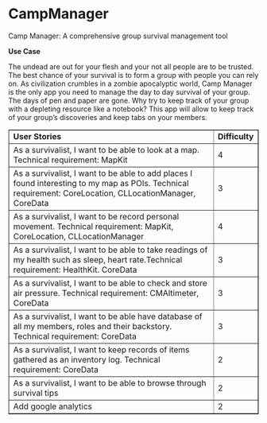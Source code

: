 # CampManager

Camp Manager: A comprehensive group survival management tool

**Use Case**

The undead are out for your flesh and your not all people are to be trusted. The best chance of your survival is to form a group with people you can rely on. As civilization crumbles in a zombie apocalyptic world, Camp Manager is the only app you need to manage the day to day survival of your group.  The days of pen and paper are gone. Why try to keep track of your group with a depleting resource like a notebook?  This app will allow to keep track of your group’s discoveries and keep tabs on your members.




<table border="1" style="width:100%">
  <tr>
    <td><b> User Stories </b></td>
    <td><b> Difficulty </b> </td> 
  </tr>
 <tr>
    <td>As a survivalist, I want to be able to look at a map. Technical requirement: MapKit</td>
    <td>4</td> 
  </tr>
 <tr>
    <td>As a survivalist, I want to be able to add places I found interesting to my map as POIs. Technical requirement: CoreLocation, CLLocationManager, CoreData </td>
    <td>3</td> 
  </tr>
 <tr>
    <td>As a survivalist, I want to be record personal movement. Technical requirement: MapKit, CoreLocation, CLLocationManager</td>
    <td>4</td> 
  </tr>
 <tr>
    <td>As a survivalist, I want to be able to take readings of my health such as sleep, heart rate.Technical requirement: HealthKit. CoreData</td>
    <td>3</td> 
  </tr>
 <tr>
    <td>As a survivalist, I want to be able to check and store air pressure. Technical requirement: CMAltimeter, CoreData</td>
    <td>3</td> 
  </tr>
 <tr>
    <td>As a survivalist, I want to be able have database of all my members, roles and their backstory. Technical requirement: CoreData</td>
    <td>3</td> 
  </tr>
 <tr>
    <td>As a survivalist, I want to keep records of items gathered as an inventory log. Technical requirement: CoreData</td>
    <td>2</td> 
  </tr>
 <td>As a survivalist, I want to be able to browse through survival tips</td>
    <td>2</td> 
  </tr>
<tr>
 <td>Add google analytics</td>
    <td>2</td> 
  </tr>
</table>

